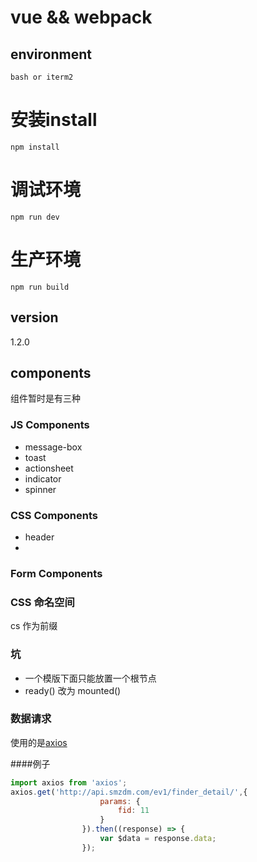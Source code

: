 # vue && webpack

## environment

 `bash or iterm2`

# 安装install

 `npm install`

# 调试环境

 `npm run dev`

# 生产环境

 `npm run build`

## version

1.2.0

## components
组件暂时是有三种

### JS Components
* message-box
* toast
* actionsheet
* indicator
* spinner

### CSS Components
* header
*


### Form Components

### CSS 命名空间
cs 作为前缀

### 坑
* 一个模版下面只能放置一个根节点
* ready() 改为 mounted()


### 数据请求

使用的是[axios](https://github.com/mzabriskie/axios)

####例子
```javascript
import axios from 'axios';
axios.get('http://api.smzdm.com/ev1/finder_detail/',{
                    params: {
                        fid: 11
                    }
                }).then((response) => {
                    var $data = response.data;
                });
```

